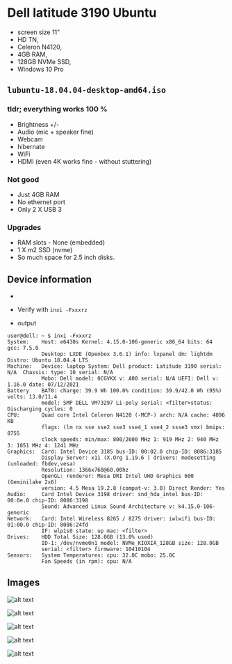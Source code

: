 # Dell latitude 3190 Ubuntu


- screen size 11" 
- HD TN, 
- Celeron N4120, 
- 4GB RAM, 
- 128GB NVMe SSD, 
- Windows 10 Pro

##  ```lubuntu-18.04.04-desktop-amd64.iso``` 

### tldr; everything works 100 %

- Brightness +/-
- Audio (mic + speaker fine)
- Webcam
- hibernate
- WiFi
- HDMI (even 4K works fine - without stuttering)

### Not good

- Just 4GB RAM
- No ethernet port
- Only 2 X USB 3

### Upgrades

- RAM slots - None (embedded)
- 1 X m2 SSD (nvme) 
- So much space for 2.5 inch disks. 


## Device information

- 
- Verify with ```inxi -Fxxxrz```

- output

```
user@dell: ~ $ inxi -Fxxxrz
System:    Host: e6430s Kernel: 4.15.0-106-generic x86_64 bits: 64 gcc: 7.5.0
           Desktop: LXDE (Openbox 3.6.1) info: lxpanel dm: lightdm Distro: Ubuntu 18.04.4 LTS
Machine:   Device: laptop System: Dell product: Latitude 3190 serial: N/A  Chassis: type: 10 serial: N/A
           Mobo: Dell model: 0CGVKX v: A00 serial: N/A UEFI: Dell v: 1.16.0 date: 07/12/2021
Battery    BAT0: charge: 39.9 Wh 100.0% condition: 39.9/42.0 Wh (95%) volts: 13.0/11.4
           model: SMP DELL VM73297 Li-poly serial: <filter>status: Discharging cycles: 0
CPU:       Quad core Intel Celeron N4120 (-MCP-) arch: N/A cache: 4096 KB
           flags: (lm nx sse sse2 sse3 sse4_1 sse4_2 ssse3 vmx) bmips: 8755
           clock speeds: min/max: 800/2600 MHz 1: 919 MHz 2: 940 MHz 3: 1051 MHz 4: 1241 MHz
Graphics:  Card: Intel Device 3185 bus-ID: 00:02.0 chip-ID: 8086:3185
           Display Server: x11 (X.Org 1.19.6 ) drivers: modesetting (unloaded: fbdev,vesa)
           Resolution: 1366x768@60.00hz
           OpenGL: renderer: Mesa DRI Intel UHD Graphics 600 (Geminilake 2x6)
           version: 4.5 Mesa 19.2.8 (compat-v: 3.0) Direct Render: Yes
Audio:     Card Intel Device 3198 driver: snd_hda_intel bus-ID: 00:0e.0 chip-ID: 8086:3198
           Sound: Advanced Linux Sound Architecture v: k4.15.0-106-generic
Network:   Card: Intel Wireless 8265 / 8275 driver: iwlwifi bus-ID: 01:00.0 chip-ID: 8086:24fd
           IF: wlp1s0 state: up mac: <filter>
Drives:    HDD Total Size: 128.0GB (13.0% used)
           ID-1: /dev/nvme0n1 model: NVMe_KIOXIA_128GB size: 128.0GB
           serial: <filter> firmware: 10410104
Sensors:   System Temperatures: cpu: 32.0C mobo: 25.0C
           Fan Speeds (in rpm): cpu: N/A
```


  


## Images

![alt text](https://raw.githubusercontent.com/bmrz2019/latitude_3190/main/inside.jpg "01")

![alt text](https://raw.githubusercontent.com/bmrz2019/latitude_3190/main/back.jpg "01")

![alt text](https://raw.githubusercontent.com/bmrz2019/latitude_3190/main/battery.jpg "01")

![alt text](https://raw.githubusercontent.com/bmrz2019/latitude_3190/main/nvme.jpg "01")

![alt text](https://raw.githubusercontent.com/bmrz2019/latitude_3190/main/usb.jpg "01")


